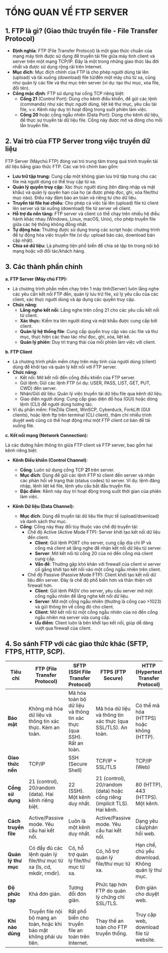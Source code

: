 # TỔNG QUAN VỀ FTP SERVER

## 1. FTP là gì? (Giao thức truyền file - File Transfer Protocol)
- **Định nghĩa**: FTP (File Transfer Protocol) là một giao thức chuẩn của mạng máy tính được sử dụng để truyền tải file giữa máy tính client và server trên một mạng TCP/IP. Đây là một trong những giao thức lâu đời nhất và được sử dụng rộng rãi trên Internet.
- **Mục đích**: Mục đích chính của FTP là cho phép người dùng tải lên (upload) và tải xuống (download) file từ/đến một máy chủ từ xa, cũng như quản lý các file và thư mục trên server (ví dụ: tạo thư mục, xóa file, đổi tên).
- **Cổng mặc định**: FTP sử dụng hai cổng TCP riêng biệt:
    - **Cổng 21** (Control Port): Dùng cho kênh điều khiển, để gửi các lệnh (commands) như xác thực người dùng, liệt kê thư mục, yêu cầu tải file, v.v. Kênh này duy trì hoạt động trong suốt phiên làm việc.
    - **Cổng 20** hoặc cổng ngẫu nhiên (Data Port): Dùng cho kênh dữ liệu, để thực sự truyền tải dữ liệu file. Cổng này được mở và đóng cho mỗi lần truyền file.

## 2. Vai trò của FTP Server trong việc truyền dữ liệu
FTP Server (Máychủ FTP) đóng vai trò trung tâm trong quá trình truyền tải dữ liệu bằng giao thức FTP. Các vai trò chính bao gồm:
- **Lưu trữ tập trung:** Cung cấp một không gian lưu trữ tập trung cho các file mà người dùng có thể truy cập từ xa.
- **Quản lý quyền truy cập:** Xác thực người dùng (tên đăng nhập và mật khẩu) và quản lý quyền hạn của họ (ai được phép đọc, ghi, xóa file/thư mục nào). Điều này đảm bảo an toàn và riêng tư cho dữ liệu.
- **Truyền tải file hai chiều**: Cho phép cả việc tải lên (upload) file từ client lên server và tải xuống (download) file từ server về client.
- **Hỗ trợ đa nền tảng:** FTP server và client có thể chạy trên nhiều hệ điều hành khác nhau (Windows, Linux, macOS, Unix), cho phép truyền file giữa các hệ thống không đồng nhất.
- **Tự động hóa:** Thường được sử dụng trong các script hoặc chương trình để tự động hóa việc truyền file (ví dụ: upload báo cáo, download bản cập nhật).
- **Chia sẻ dữ liệu:** Là phương tiện phổ biến để chia sẻ tập tin trong nội bộ mạng hoặc với đối tác/khách hàng.

## **3. Các thành phần chính**

**a. FTP Server (Máy chủ FTP):**
- Là chương trình phần mềm chạy trên 1 máy tính(Server) luôn lắng nghe các yêu cần kết nối FTP đến, quản lý lưu trữ file, xử lý yêu cầu của các client, xác thực người dùng và áp dụng các quyền truy cập.
- **Chức năng**:
    - **Lắng nghe kết nối:** Lắng nghe trên cổng 21 cho các yêu cầu kết nối từ client.
    - **Xác thực:** Kiểm tra tên người dùng và mật khẩu được cung cấp bởi client.
    - **Quản lý hệ thống file**: Cung cấp quyền truy cập vào các file và thư mục, thực hiện các thao tác như đọc, ghi, xóa, liệt kê.
    - **Quản lý phiên**: Duy trì trạng thái của mỗi phiên làm việc với client.
    
**b. FTP Client**
- Là chương trình phần mềm chạy trên máy tính của người dùng (client) dùng để khởi tạo và quản lý kết nối với FTP server.
- **Chức năng:**
    - Kết nối: Mở kết nối đến cổng điều khiển của FTP server.
    - Gửi lệnh: Gửi các lệnh FTP (ví dụ: USER, PASS, LIST, GET, PUT, CWD) đến server.
    - Nhận/Gửi dữ liệu: Quản lý việc truyền tải dữ liệu file qua kênh dữ liệu.
    - Giao diện người dùng: Cung cấp giao diện đồ họa (GUI) hoặc dòng lệnh (CLI) để người dùng tương tác.
- Ví dụ phần mềm: FileZilla Client, WinSCP, Cyberduck, ForkLift (GUI clients), hoặc lệnh ftp trên terminal (CLI client), thậm chí nhiều trình duyệt web cũng có thể hoạt động như một FTP client cơ bản để tải xuống file.

**c. Kết nối mạng (Network Connection):**

Là các đường hầm thông tin giữa FTP client và FTP server, bao gồm hai kênh riêng biệt:
- **Kênh Điều khiển (Control Channel)**:
    - **Cổng**: Luôn sử dụng cổng TCP **21** trên server.
    - **Mục đích**: Dùng để gửi các lệnh FTP từ client đến server và nhận các phản hồi về trạng thái (status codes) từ server. Ví dụ: lệnh đăng nhập, lệnh liệt kê file, lệnh yêu cầu bắt đầu truyền file.
    - **Đặc điểm**: Kênh này duy trì hoạt động trong suốt thời gian của phiên làm việc.

- **Kênh Dữ liệu (Data Channel):**

    - **Mục đích**: Dùng để truyền tải dữ liệu file thực tế (upload/download) và danh sách thư mục.
    - **Cổng**: Cổng này thay đổi tùy thuộc vào chế độ truyền tải:
        - Chế độ Active (Active Mode FTP): Server khởi tạo kết nối dữ liệu đến client.
            - **Client**: Gửi lệnh PORT cho server, cung cấp địa chỉ IP và cổng mà client sẽ lắng nghe để nhận kết nối dữ liệu từ server.
            - **Server**: Mở kết nối từ cổng 20 của nó đến cổng mà client cung cấp.
            - **Vấn đề**: Thường gặp khó khăn với firewall của client vì server cố gắng khởi tạo kết nối vào một cổng ngẫu nhiên trên client.
        - Chế độ Passive (Passive Mode FTP): Client khởi tạo kết nối dữ liệu đến server. Đây là chế độ phổ biến hơn và thân thiện với firewall hơn.
            - **Client**: Gửi lệnh PASV cho server, yêu cầu server mở một cổng ngẫu nhiên để lắng nghe kết nối dữ liệu.
            - **Server**: Mở một cổng ngẫu nhiên (thường là cổng cao >1023) và gửi thông tin về cổng đó cho client.
            - **Client**: Mở kết nối từ một cổng ngẫu nhiên của nó đến cổng ngẫu nhiên mà server vừa cung cấp.
            - **Ưu điểm**: Client luôn là bên khởi tạo kết nối, giúp dễ dàng vượt qua firewall của client.


## 4. So sánh FTP với các giao thức khác (SFTP, FTPS, HTTP, SCP).


| **Tiêu chí**       | **FTP (File Transfer Protocol)**                                         | **SFTP (SSH File Transfer Protocol)**                                   | **FTPS (FTP Secure)**                                                  | **HTTP (Hypertext Transfer Protocol)**                                 | **SCP (Secure Copy Protocol)**                                         |
|--------------------|-------------------------------------------------------------------------|-------------------------------------------------------------------------|------------------------------------------------------------------------|------------------------------------------------------------------------|------------------------------------------------------------------------|
| **Bảo mật**        | Không mã hóa dữ liệu và thông tin xác thực. Kém an toàn.                | Mã hóa toàn bộ dữ liệu và thông tin xác thực (qua SSH). Rất an toàn.   | Mã hóa dữ liệu và thông tin xác thực (qua SSL/TLS). An toàn.          | Có thể mã hóa (HTTPS) hoặc không (HTTP).                              | Mã hóa toàn bộ (qua SSH). Rất an toàn.                                |
| **Giao thức nền**  | TCP/IP                                                                  | SSH (Secure Shell)                                                     | TCP/IP + SSL/TLS                                                      | TCP/IP (Web)                                                          | SSH (Secure Shell)                                                     |
| **Cổng sử dụng**   | 21 (control), 20/random (data). Hai kênh riêng biệt.                     | 22 (SSH). Một kênh duy nhất.                                            | 21 (control), 20/random (data) hoặc cổng riêng (implicit TLS). Hai kênh. | 80 (HTTP), 443 (HTTPS). Một kênh.                                     | 22 (SSH). Một kênh duy nhất.                                           |
| **Cách truyền file** | Active/Passive mode. Yêu cầu hai kết nối.                             | Luôn là một kênh duy nhất.                                              | Active/Passive mode. Yêu cầu hai kết nối.                              | Dạng yêu cầu/phản hồi web.                                            | Chép file trực tiếp từ/đến server.                                    |
| **Quản lý thư mục**| Có đầy đủ các lệnh quản lý file/thư mục từ xa (ls, cd, mkdir, rmdir).   | Có, hỗ trợ quản lý file/thư mục từ xa.                                  | Có, hỗ trợ quản lý file/thư mục từ xa.                                 | Hạn chế, chủ yếu download. Không quản lý thư mục.                    | Hạn chế, không có lệnh quản lý thư mục từ xa.                          |
| **Độ phức tạp**    | Khá đơn giản.                                                           | Tương đối đơn giản.                                                    | Phức tạp hơn FTP do quản lý chứng chỉ SSL/TLS.                         | Đơn giản cho duyệt web.                                               | Đơn giản cho việc chép file.                                          |
| **Khi nào dùng**   | Truyền file nội bộ mạng an toàn, hoặc khi bảo mật không phải ưu tiên.   | Rất phổ biến cho truyền file an toàn trên Internet.                     | Thay thế an toàn cho FTP truyền thống.                                 | Truy cập web, download file từ website.                               | Chép file nhanh chóng giữa các hệ thống Linux/Unix.                   |


